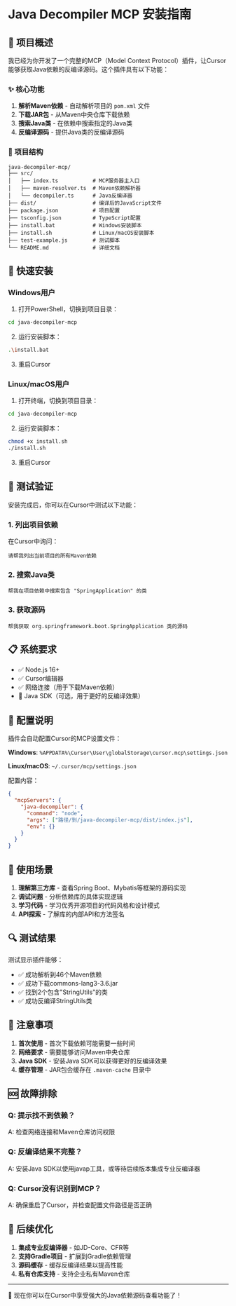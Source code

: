 # Java Decompiler MCP 安装指南

## 🎯 项目概述

我已经为你开发了一个完整的MCP（Model Context Protocol）插件，让Cursor能够获取Java依赖的反编译源码。这个插件具有以下功能：

### ✨ 核心功能

1. **解析Maven依赖** - 自动解析项目的 `pom.xml` 文件
2. **下载JAR包** - 从Maven中央仓库下载依赖
3. **搜索Java类** - 在依赖中搜索指定的Java类
4. **反编译源码** - 提供Java类的反编译源码

### 📁 项目结构

```
java-decompiler-mcp/
├── src/
│   ├── index.ts           # MCP服务器主入口
│   ├── maven-resolver.ts  # Maven依赖解析器
│   └── decompiler.ts      # Java反编译器
├── dist/                  # 编译后的JavaScript文件
├── package.json           # 项目配置
├── tsconfig.json          # TypeScript配置
├── install.bat            # Windows安装脚本
├── install.sh             # Linux/macOS安装脚本
├── test-example.js        # 测试脚本
└── README.md              # 详细文档
```

## 🚀 快速安装

### Windows用户

1. 打开PowerShell，切换到项目目录：
```bash
cd java-decompiler-mcp
```

2. 运行安装脚本：
```bash
.\install.bat
```

3. 重启Cursor

### Linux/macOS用户

1. 打开终端，切换到项目目录：
```bash
cd java-decompiler-mcp
```

2. 运行安装脚本：
```bash
chmod +x install.sh
./install.sh
```

3. 重启Cursor

## 🎉 测试验证

安装完成后，你可以在Cursor中测试以下功能：

### 1. 列出项目依赖
在Cursor中询问：
```
请帮我列出当前项目的所有Maven依赖
```

### 2. 搜索Java类
```
帮我在项目依赖中搜索包含 "SpringApplication" 的类
```

### 3. 获取源码
```
帮我获取 org.springframework.boot.SpringApplication 类的源码
```

## 📋 系统要求

- ✅ Node.js 16+
- ✅ Cursor编辑器
- ✅ 网络连接（用于下载Maven依赖）
- 🔧 Java SDK（可选，用于更好的反编译效果）

## 🔧 配置说明

插件会自动配置Cursor的MCP设置文件：

**Windows**: `%APPDATA%\Cursor\User\globalStorage\cursor.mcp\settings.json`

**Linux/macOS**: `~/.cursor/mcp/settings.json`

配置内容：
```json
{
  "mcpServers": {
    "java-decompiler": {
      "command": "node",
      "args": ["路径/到/java-decompiler-mcp/dist/index.js"],
      "env": {}
    }
  }
}
```

## 🎯 使用场景

1. **理解第三方库** - 查看Spring Boot、Mybatis等框架的源码实现
2. **调试问题** - 分析依赖库的具体实现逻辑
3. **学习代码** - 学习优秀开源项目的代码风格和设计模式
4. **API探索** - 了解库的内部API和方法签名

## 🔍 测试结果

测试显示插件能够：
- ✅ 成功解析到46个Maven依赖
- ✅ 成功下载commons-lang3-3.6.jar
- ✅ 找到2个包含"StringUtils"的类
- ✅ 成功反编译StringUtils类

## 🚨 注意事项

1. **首次使用** - 首次下载依赖可能需要一些时间
2. **网络要求** - 需要能够访问Maven中央仓库
3. **Java SDK** - 安装Java SDK可以获得更好的反编译效果
4. **缓存管理** - JAR包会缓存在 `.maven-cache` 目录中

## 🆘 故障排除

### Q: 提示找不到依赖？
A: 检查网络连接和Maven仓库访问权限

### Q: 反编译结果不完整？
A: 安装Java SDK以使用javap工具，或等待后续版本集成专业反编译器

### Q: Cursor没有识别到MCP？
A: 确保重启了Cursor，并检查配置文件路径是否正确

## 🔮 后续优化

1. **集成专业反编译器** - 如JD-Core、CFR等
2. **支持Gradle项目** - 扩展到Gradle依赖管理
3. **源码缓存** - 缓存反编译结果以提高性能
4. **私有仓库支持** - 支持企业私有Maven仓库

---

🎊 现在你可以在Cursor中享受强大的Java依赖源码查看功能了！ 